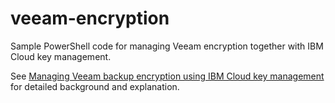# veeam-encryption

Sample PowerShell code for managing Veeam encryption together with IBM Cloud key management.

See [Managing Veeam backup encryption using IBM Cloud key management](https://fullvalence.com/2021/01/06/managing-veeam-backup-encryption-using-ibm-cloud-key-management/) for detailed background and explanation.

